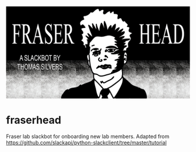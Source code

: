 ![](/fraserhead.png?raw=true)
# fraserhead
Fraser lab slackbot for onboarding new lab members.
Adapted from https://github.com/slackapi/python-slackclient/tree/master/tutorial
